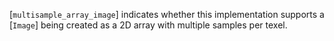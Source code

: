 [`multisample_array_image`] indicates
whether this implementation supports a [`Image`] being created as a
2D array with multiple samples per texel.